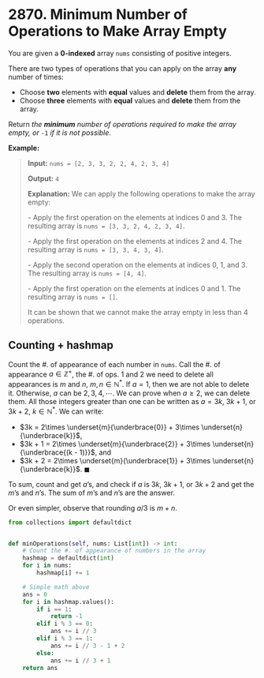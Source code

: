 # 2870. Minimum Number of Operations to Make Array Empty

You are given a **0-indexed** array `nums` consisting of positive integers.

There are two types of operations that you can apply on the array **any** number of times:

* Choose **two** elements with **equal** values and **delete** them from the array.
* Choose **three** elements with **equal** values and **delete** them from the array.

Return <i>the <b>minimum</b> number of operations required to make the array empty, or</i> `-1` <i>if it is not possible</i>.


**Example:**

> **Input:** `nums = [2, 3, 3, 2, 2, 4, 2, 3, 4]`
>
> **Output:** `4`
>
> **Explanation:** We can apply the following operations to make the array empty:
>
> \- Apply the first operation on the elements at indices $0$ and $3$. The resulting array is `nums = [3, 3, 2, 4, 2, 3, 4]`.
> 
> \- Apply the first operation on the elements at indices $2$ and $4$. The resulting array is `nums = [3, 3, 4, 3, 4]`.
> 
> \- Apply the second operation on the elements at indices $0$, $1$, and $3$. The resulting array is `nums = [4, 4]`.
> 
> \- Apply the first operation on the elements at indices $0$ and $1$. The resulting array is `nums = []`.
> 
> It can be shown that we cannot make the array empty in less than 4 operations.


## Counting + hashmap

Count the #. of appearance of each number in `nums`. Call the #. of appearance $a \in \mathbb{Z}^+$, the #. of ops. 1 and 2 we need to delete all appearances is $m$ and $n$, $m, n\in \mathbb{N}^*$. If $a = 1$, then we are not able to delete it. Otherwise, $a$ can be $2, 3, 4, \cdots$. We can prove when $a \geq 2$, we can delete them. All those integers greater than one can be written as $a = 3k$, $3k + 1$, or $3k + 2$, $k\in \mathbb{N}^*$. We can write:

* $3k = 2\times \underset{m}{\underbrace{0}} + 3\times \underset{n}{\underbrace{k}}$,
* $3k + 1 = 2\times \underset{m}{\underbrace{2}} + 3\times \underset{n}{\underbrace{(k - 1)}}$, and
* $3k + 2 = 2\times \underset{m}{\underbrace{1}} + 3\times \underset{n}{\underbrace{k}}$. $\blacksquare$

To sum, count and get $a$’s, and check if $a$ is $3k$, $3k + 1$, or $3k + 2$ and get the $m$’s and $n$’s. The sum of $m$’s and $n$’s are the answer.

Or even simpler, observe that rounding $a/3$ is $m + n$.

```python
from collections import defaultdict


def minOperations(self, nums: List[int]) -> int:
    # Count the #. of appearance of numbers in the array
    hashmap = defaultdict(int)
    for i in nums:
        hashmap[i] += 1

    # Simple math above
    ans = 0
    for i in hashmap.values():
        if i == 1:
            return -1
        elif i % 3 == 0:
            ans += i // 3
        elif i % 3 == 1:
            ans += i // 3 - 1 + 2
        else:
            ans += i // 3 + 1
    return ans
```
